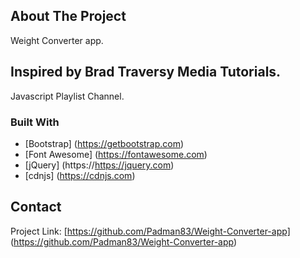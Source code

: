 ## About The Project 
Weight Converter app.

## Inspired by Brad Traversy Media Tutorials.
Javascript Playlist Channel.

### Built With 
* [Bootstrap] (https://getbootstrap.com)
* [Font Awesome] (https://fontawesome.com)
* [jQuery] (https://https://jquery.com)
* [cdnjs] (https://cdnjs.com)

## Contact 

Project Link: [https://github.com/Padman83/Weight-Converter-app] (https://github.com/Padman83/Weight-Converter-app)
